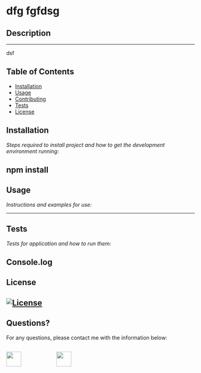 # dfg fgfdsg 

## Description 
 
---
dsf

## Table of Contents
* [Installation](#installation)
* [Usage](#usage)
* [Contributing](#contributing)
* [Tests](#tests)
* [License](#license)

## Installation

*Steps required to install project and how to get the development environment running:*

npm install
---
## Usage 

*Instructions and examples for use:*


---
## Tests

*Tests for application and how to run them:*

Console.log
---
## License

[![License](https://img.shields.io/badge/License-MIT-yellow.svg)](https://opensource.org/licenses/MIT)
---

## Questions?

For any questions, please contact me with the information below:

## [<img src="https://image.flaticon.com/icons/png/512/726/726623.png" width="40" >](mailto:sdf@fgds.fgf)      [<img src="https://image.flaticon.com/icons/png/512/270/270798.png" width="40" >](https://github.com/sdf_dsf)
